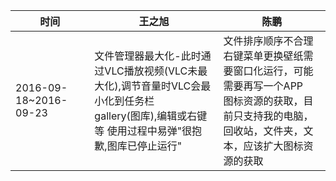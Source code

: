 |时间|王之旭|陈鹏|
|----|----|----|
|2016-09-18~2016-09-23|文件管理器最大化-此时通过VLC播放视频(VLC未最大化),调节音量时VLC会最小化到任务栏<br />gallery(图库),编辑或右键等 使用过程中易弹"很抱歉,图库已停止运行"|文件排序顺序不合理<br />右键菜单更换壁纸需要窗口化运行，可能需要再写一个APP<br />图标资源的获取，目前只支持我的电脑，回收站，文件夹，文本，应该扩大图标资源的获取<br />|
